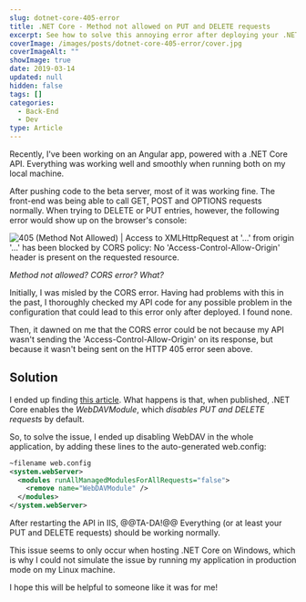 ```yaml
---
slug: dotnet-core-405-error
title: .NET Core - Method not allowed on PUT and DELETE requests
excerpt: See how to solve this annoying error after deploying your .NET Core API.
coverImage: /images/posts/dotnet-core-405-error/cover.jpg
coverImageAlt: ""
showImage: true
date: 2019-03-14
updated: null
hidden: false
tags: []
categories:
  - Back-End
  - Dev
type: Article
---
```


Recently, I've been working on an Angular app, powered with a .NET Core API. Everything was working well and smoothly when running both on my local machine.

After pushing code to the beta server, most of it was working fine. The front-end was being able to call GET, POST and OPTIONS requests normally. When trying to DELETE or PUT entries, however, the following error would show up on the browser's console:

![405 (Method Not Allowed) | Access to XMLHttpRequest at '...' from origin '...' has been blocked by CORS policy: No 'Access-Control-Allow-Origin' header is present on the requested resource.](/images/posts/dotnet-core-405-error/post1.jpg)

_Method not allowed? CORS error? What?_

Initially, I was misled by the CORS error. Having had problems with this in the past, I thoroughly checked my API code for any possible problem in the configuration that could lead to this error only after deployed. I found none.

Then, it dawned on me that the CORS error could be not because my API wasn't sending the 'Access-Control-Allow-Origin' on its response, but because it wasn't being sent on the HTTP 405 error seen above.

## Solution

I ended up finding [this article](https://www.ryadel.com/en/error-405-methods-not-allowed-asp-net-core-put-delete-requests/). What happens is that, when published, .NET Core enables the _WebDAVModule_, which _disables PUT and DELETE requests_ by default.

So, to solve the issue, I ended up disabling WebDAV in the whole application, by adding these lines to the auto-generated web.config:

```xml
~filename web.config
<system.webServer>
  <modules runAllManagedModulesForAllRequests="false">
    <remove name="WebDAVModule" />
  </modules>
</system.webServer>
```

After restarting the API in IIS, @@TA-DA!@@ Everything (or at least your PUT and DELETE requests) should be working normally.

This issue seems to only occur when hosting .NET Core on Windows, which is why I could not simulate the issue by running my application in production mode on my Linux machine.

I hope this will be helpful to someone like it was for me!
